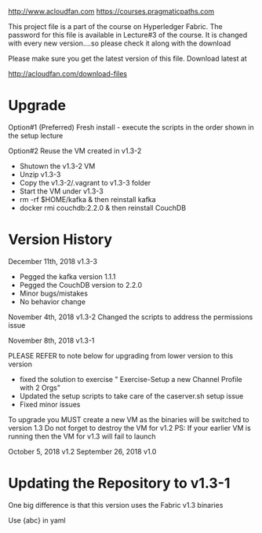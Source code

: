 http://www.acloudfan.com
https://courses.pragmaticpaths.com

This project file is a part of the course on Hyperledger Fabric.
The password for this file is available in Lecture#3 of the course. It is changed
with every new version....so please check it along with the download

Please make sure you get the latest version of this file. Download latest
at

http://acloudfan.com/download-files

Upgrade
=======
Option#1  (Preferred) Fresh install - execute the scripts in the order shown in the setup lecture

Option#2  Reuse the VM created in v1.3-2
+ Shutown the v1.3-2 VM
+ Unzip v1.3-3
+ Copy the v1.3-2/.vagrant to v1.3-3 folder
+ Start the VM under v1.3-3
+ rm -rf $HOME/kafka        & then reinstall kafka
+ docker rmi couchdb:2.2.0  & then reinstall CouchDB

Version History
===============

December     11th, 2018       v1.3-3
- Pegged the kafka version 1.1.1
- Pegged the CouchDB version to 2.2.0
- Minor bugs/mistakes
- No behavior change

November     4th, 2018        v1.3-2
Changed the scripts to address the permissions issue

November     8th, 2018        v1.3-1

PLEASE REFER to note below for upgrading from lower version to this version

- fixed the solution to exercise "  Exercise-Setup a new Channel Profile with 2 Orgs"
- Updated the setup scripts to take care of the caserver.sh setup issue
- Fixed minor issues

To upgrade you MUST create a new VM as the binaries will be switched to version 1.3
Do not forget to destroy the VM for v1.2
PS: If your earlier VM is running then the VM for v1.3 will fail to launch 

October      5, 2018        v1.2
September    26, 2018       v1.0

Updating the Repository to v1.3-1
=================================
One big difference is that this version uses the Fabric v1.3 binaries


Use {abc} in yaml